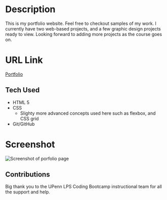 # Description
This is my portfolio website. Feel free to checkout samples of my work. I currently have two web-based projects, and a few graphic design projects ready to view. Looking forward to adding more projects as the course goes on. 

# URL Link
[Portfolio](https://akelstrom.github.io/portfolio/)

## Tech Used
* HTML 5
* CSS 
    * Slighty more advanced concepts used here such as flexbox, and CSS grid
* Git/GitHub


# Screenshot
![Screenshot of porfolio page](https://github.com/akelstrom/portfolio/blob/master/images/screencapture-file-Users-Alexandra-Desktop-projects-akelstrom-index-html-2020-10-25-17_50_17.png?raw=true)

## Contributions
Big thank you to the UPenn LPS Coding Bootcamp instructional team for all the support and help. 
